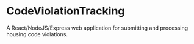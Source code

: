 # CodeViolationTracking
A React/NodeJS/Express web application for submitting and processing housing code violations.
